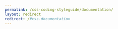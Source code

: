 ```yaml
---
permalink: /css-coding-styleguide/documentation/
layout: redirect
redirect: /#css-documentation
---
```

